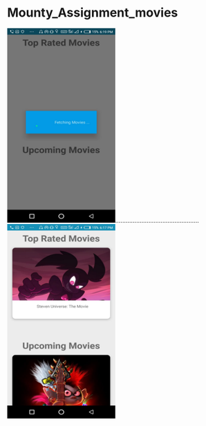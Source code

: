# Mounty_Assignment_movies

<img src="https://github.com/komal-kss/Mounty_Assignment_movies/blob/master/Images/m1.jpeg"
alt="" width="250" height="450" />................................................<img src="https://github.com/komal-kss/Mounty_Assignment_movies/blob/master/Images/m2.jpeg"
alt="" width="250" height="450" />
